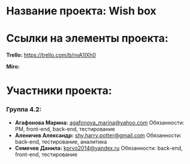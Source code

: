 # Название проекта: Wish box
 
# Ссылки на элементы проекта:
**Trello:** https://trello.com/b/nvA1IXh0

**Miro:**

# Участники проекта:
### Группа 4.2:
* **Агафонова Марина:** agafonova_marina@yahoo.com
  Обязанности: PM, front-end, back-end, тестирование
* **Аленичев Александр:** shy.harry.potter@gmail.com
  Обязанности: back-end, тестирование, аналитика
* **Семечев Данила:** kprvo2014@yandex.ru
  Обязанности: back-end, front-end, тестирование
